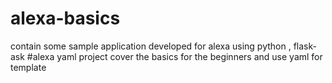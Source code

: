 # alexa-basics
contain some sample application developed for alexa using python , flask-ask 
#alexa yaml 
project cover the basics for the beginners and use yaml for template
